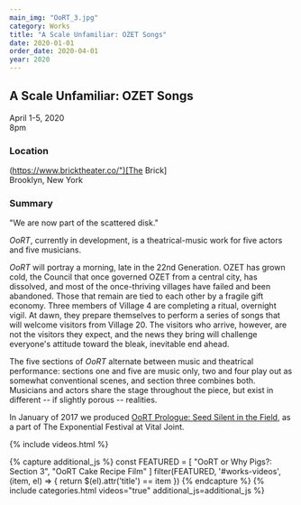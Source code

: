 ```yaml
---
main_img: "OoRT_3.jpg"
category: Works
title: "A Scale Unfamiliar: OZET Songs"
date: 2020-01-01
order_date: 2020-04-01
year: 2020
---
```


## A Scale Unfamiliar: OZET Songs

April 1-5, 2020<br/>
8pm

### Location

(https://www.bricktheater.co/")[The Brick]</br>
Brooklyn, New York

### Summary

"We are now part of the scattered disk."

<i>OoRT</i>, currently in development, is a theatrical-music work for five actors and five musicians.

<i>OoRT</i> will portray a morning, late in the 22nd Generation. OZET has grown cold, the Council that once governed OZET from a central city, has dissolved, and most of the once-thriving villages have failed and been abandoned. Those that remain are tied to each other by a fragile gift economy. Three members of Village 4 are completing a ritual, overnight vigil. At dawn, they prepare themselves to perform a series of songs that will welcome visitors from Village 20. The visitors who arrive, however, are not the visitors they expect, and the news they bring will challenge everyone's attitude toward the bleak, inevitable end ahead.

The five sections of <i>OoRT</i> alternate between music and theatrical performance: sections one and five are music only, two and four play out as somewhat conventional scenes, and section three combines both. Musicians and actors share the stage throughout the piece, but exist in different -- if slightly porous -- realities.

In January of 2017 we produced <a href="/works/seed/">OoRT Prologue: Seed Silent in the Field</a>, as a part of The Exponential Festival at Vital Joint.

{% include videos.html %}

{% capture additional_js %}
const FEATURED = [
"OoRT or Why Pigs?: Section 3",
"OoRT Cake Recipe Film"
]
filter(FEATURED, '#works-videos', (item, el) => {
return \$(el).attr('title') == item
})
{% endcapture %}
{% include categories.html videos="true" additional_js=additional_js %}
